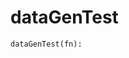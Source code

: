 # <a id="Peeves.Peeves.TestUtils.dataGenTest">dataGenTest</a>



```python
dataGenTest(fn): 
```





